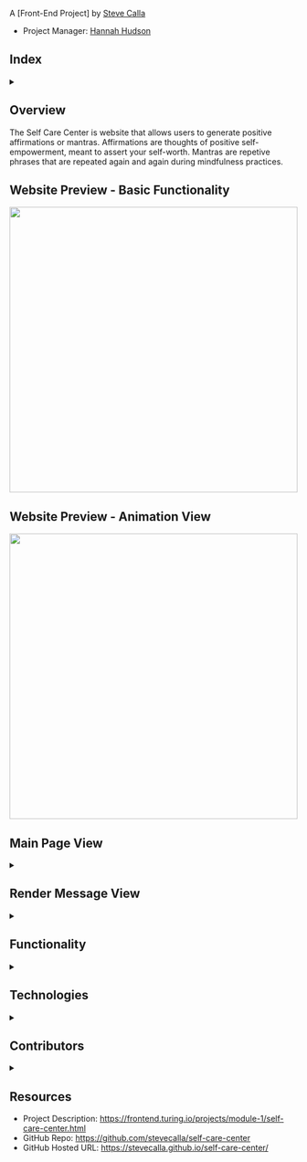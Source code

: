 A [Front-End Project] by [Steve Calla](https://github.com/stevecalla)

* Project Manager: [Hannah Hudson](https://github.com/hannahhch)

## Index

<details><summary></summary>

1. [Overview](#overview)
2. [Functionality](#functionality)
3. [Iterations](#iterations)
4. [Technologies](#technologies)
5. [Contributors](#contributors)
6. [Resources](#resources)

</details>

## Overview

The Self Care Center is website that allows users to generate positive affirmations or mantras. Affirmations are thoughts of positive self-empowerment, meant to assert your self-worth. Mantras are repetive phrases that are repeated again and again during mindfulness practices.

## Website Preview - Basic Functionality

<!-- <details><summary></summary> -->

<img src="https://media.giphy.com/media/2uU7j76WPMNbURCAby/giphy.gif" width="100%" height="500"/>

<!-- </details> -->

## Website Preview - Animation View

<!-- <details><summary></summary> -->

<img src="https://media.giphy.com/media/2T94rNzeyM0f0mVXdN/giphy.gif" width="100%" height="500"/>

<!-- </details> -->


## Main Page View

<details><summary></summary>

<img width="1434" alt="Screen Shot 2021-02-18 at 5 35 21 PM" src="https://user-images.githubusercontent.com/72281855/108440049-b0219980-720f-11eb-8570-ff8aa90010c5.png">

</details>

## Render Message View

<details><summary></summary>

<img width="1093" alt="Screen Shot 2021-02-21 at 7 48 05 PM" src="https://user-images.githubusercontent.com/72281855/108650840-b9b03900-747d-11eb-91ba-036ac0a8cf86.png">

</details>

## Functionality

<details><summary></summary>

* Current:
  * Iteration 0: Match comp.
  * Iteration 1: A user can render a random affirmation or mantra by selecting a category using the radio button and see the message by clicking the "Receive Message" button.
  * Extensions A: Javascript has been deployed to ensure a user nevers sees a repeat message until all messages are displayed. After all messages are displayed, the user is notified that the list will start again.
  * Extensions B: HTML, CSS & Javascript has been deployed (i) responsiveness for large and small desktop screens, (ii) animation to indicate code is searching for a message, (iii) background gradients specific to each message category, (iv) hover effects on the main "Receive Message" button, and (v) affirmation/ matra fades in. 
  
* Future Enhancements:
  * Error handling and clear button.
  * User can add their own message.
  * User can favorite a message.
  * User can delete a message.
  * All messages interface to display all messages including add, delete, edit functionality.
  * Login page.
  * Intermediate CSS - responsiveness for more screen options.
  * Local storage for favorite functionality noted above.

* Known Issues/Bugs:
  * None at this time.

</details>

## Technologies

<details><summary></summary>

1. HTML
2. CSS
3. JavaScript
4. GitHub (website hosting and source code management)

</details>

## Contributors

<details><summary></summary>

* Creator: [Steve Calla](https://github.com/stevecalla)
* Formal Code Review: [Paige Vannelli](https://github.com/PaigeVannelli/PaigeVannelli)
* Project Manager: [Hannah Hudson](https://github.com/hannahhch)

</details>

## Resources
* Project Description: https://frontend.turing.io/projects/module-1/self-care-center.html
* GitHub Repo: https://github.com/stevecalla/self-care-center
* GitHub Hosted URL: https://stevecalla.github.io/self-care-center/

